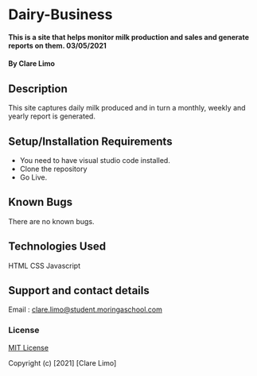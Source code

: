 # Dairy-Business
#### This is a site that helps monitor milk production and sales  and generate reports on them. 03/05/2021
#### By **Clare Limo**
## Description
This site captures daily milk produced and in turn a monthly, weekly and yearly report is generated.
## Setup/Installation Requirements
* You need to have visual studio code installed.
* Clone the repository
* Go Live.

## Known Bugs
There are no known bugs.
## Technologies Used
HTML CSS Javascript
## Support and contact details
Email : clare.limo@student.moringaschool.com
### License
[MIT License](./LICENSE)

Copyright (c) [2021] [Clare Limo]